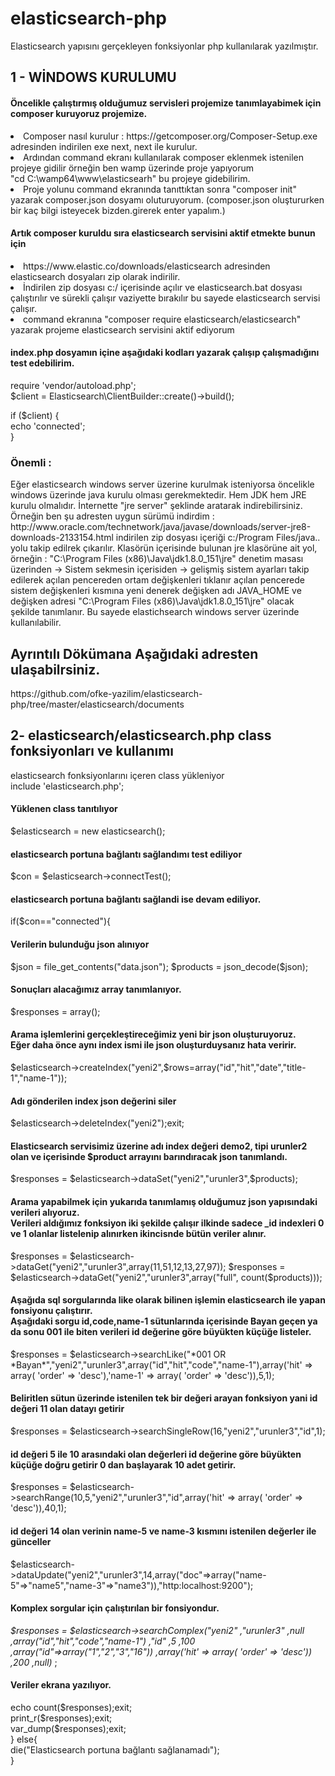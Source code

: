 # elasticsearch-php
Elasticsearch yapısını gerçekleyen fonksiyonlar php kullanılarak yazılmıştır.

<h2>1 - WİNDOWS KURULUMU</h2>
<h4>Öncelikle çalıştırmış olduğumuz servisleri projemize tanımlayabimek için composer kuruyoruz projemize.</h4>
<li> Composer nasıl kurulur : https://getcomposer.org/Composer-Setup.exe adresinden indirilen exe next, next ile kurulur.</li>
<li> Ardından command ekranı kullanılarak composer eklenmek istenilen projeye gidilir örneğin ben wamp üzerinde proje yapıyorum</li>
   "cd C:\wamp64\www\elasticsearh" bu projeye gidebilirim.</li>
<li> Proje yolunu command ekranında tanıttıktan sonra "composer init" yazarak composer.json dosyamı oluturuyorum.
   (composer.json oluştururken bir kaç bilgi isteyecek bizden.girerek enter yapalım.)</li>

<h4>Artık composer kuruldu sıra elasticsearch servisini aktif etmekte bunun için </h4>
<li> https://www.elastic.co/downloads/elasticsearch adresinden elasticsearch dosyaları zip olarak indirilir.</li>
<li> İndirilen zip dosyası c:/ içerisinde açılır ve elasticsearch.bat dosyası çalıştırılır ve sürekli çalışır vaziyette bırakılır 
   bu sayede elasticsearch servisi çalışır.</li>
<li> command ekranına "composer require elasticsearch/elasticsearch" yazarak projeme elasticsearch servisini aktif ediyorum</li>

<h4>index.php dosyamın içine aşağıdaki kodları yazarak çalışıp çalışmadığını test edebilirim.</h4>
require 'vendor/autoload.php';<br>
$client = Elasticsearch\ClientBuilder::create()->build();<br>
 
if ($client) {<br>
    echo 'connected';<br>
}

<h3>Önemli : </h3>Eğer elasticsearch windows server üzerine kurulmak isteniyorsa öncelikle windows üzerinde java kurulu olması gerekmektedir. Hem JDK hem JRE kurulu olmalıdır. İnternette "jre server" şeklinde aratarak indirebilirsiniz. Örneğin ben şu adresten uygun sürümü indirdim : http://www.oracle.com/technetwork/java/javase/downloads/server-jre8-downloads-2133154.html indirilen zip dosyası içeriği c:/Program Files/java.. yolu takip edilrek çıkarılır. Klasörün içerisinde bulunan jre klasörüne ait yol, örneğin : "C:\Program Files (x86)\Java\jdk1.8.0_151\jre" denetim masası üzerinden -> Sistem sekmesin içerisiden -> gelişmiş sistem ayarları takip edilerek açılan pencereden ortam değişkenleri tıklanır açılan pencerede sistem değişkenleri kısmına yeni denerek  değişken adı JAVA_HOME ve değişken adresi "C:\Program Files (x86)\Java\jdk1.8.0_151\jre" olacak şekilde tanımlanır. Bu sayede elastichsearch windows server üzerinde kullanılabilir.

<h2>Ayrıntılı Dökümana Aşağıdaki adresten ulaşabilrsiniz.</h2>
https://github.com/ofke-yazilim/elasticsearch-php/tree/master/elasticsearch/documents

<h2>2- elasticsearch/elasticsearch.php class fonksiyonları ve kullanımı</h2>

<?php
<h4>elasticsearch fonksiyonlarını içeren class yükleniyor</h4><br>
<span>include 'elasticsearch.php';</span>

<h4>Yüklenen class tanıtılıyor</h4>
<span>$elasticsearch = new elasticsearch();</span>

<h4>elasticsearch portuna bağlantı sağlandımı test ediliyor</h4>
<span>$con = $elasticsearch->connectTest();</span>

<h4>elasticsearch portuna bağlantı sağlandi ise devam ediliyor.</h4>
<span>if($con=="connected"){</span>
    <h4>Verilerin bulunduğu json alınıyor</h4>
    <span>$json = file_get_contents("data.json");</span>
    <span>$products = json_decode($json);</span>

   <h4>Sonuçları alacağımız array tanımlanıyor.</h4>
    <span>$responses = array();</span>
    
    <h4>Arama işlemlerini gerçekleştireceğimiz yeni bir json oluşturuyoruz.<br>
    Eğer daha önce aynı index ismi ile json oluşturduysanız hata veririr.</h4>
    <span>$elasticsearch->createIndex("yeni2",$rows=array("id","hit","date","title-1","name-1"));</span>
    
    <h4>Adı gönderilen index json değerini siler</h4>
    <span>$elasticsearch->deleteIndex("yeni2");exit;</span>
    
    <h4>Elasticsearch servisimiz üzerine adı index değeri demo2, tipi urunler2 olan ve içerisinde $product arrayını barındıracak json tanımlandı.</h4>
    <span>$responses = $elasticsearch->dataSet("yeni2","urunler3",$products);</span>

    <h4>Arama yapabilmek için yukarıda tanımlamış olduğumuz json yapısındaki verileri alıyoruz.<br>
    Verileri aldığımız fonksiyon iki şekilde çalışır ilkinde sadece _id indexleri 0 ve 1 olanlar listelenip alınırken ikincisnde bütün veriler alınır.</h4>
    <span>$responses = $elasticsearch->dataGet("yeni2","urunler3",array(11,51,12,13,27,97));</span>
    <span>$responses = $elasticsearch->dataGet("yeni2","urunler3",array("full", count($products)));</span>

    <h4>Aşağıda sql sorgularında like olarak bilinen işlemin elasticsearch ile yapan fonsiyonu çalıştırır.<br>
    Aşağıdaki sorgu id,code,name-1 sütunlarında içerisinde Bayan geçen ya da sonu 001 ile biten verileri id değerine göre büyükten küçüğe listeler.</h4>
    <span>$responses = $elasticsearch->searchLike("*001 OR *Bayan*","yeni2","urunler3",array("id","hit","code","name-1"),array('hit' => array( 'order' => 'desc'),'name-1' => array( 'order' => 'desc')),5,1);</span>

    <h4>Beliritlen sütun üzerinde istenilen tek bir değeri arayan fonksiyon yani id değeri 11 olan datayı getirir</h4>
    <span>$responses = $elasticsearch->searchSingleRow(16,"yeni2","urunler3","id",1);</span>
    
    <h4>id değeri 5 ile 10 arasındaki olan değerleri id değerine göre büyükten küçüğe doğru getirir 0 dan başlayarak 10 adet getirir.</h4>
    <span>$responses = $elasticsearch->searchRange(10,5,"yeni2","urunler3","id",array('hit' => array( 'order' => 'desc')),40,1);</span>

    <h4>id değeri 14 olan verinin name-5 ve name-3 kısmını istenilen değerler ile günceller</h4>
    <span>$elasticsearch->dataUpdate("yeni2","urunler3",14,array("doc"=>array("name-5"=>"name5","name-3"=>"name3")),"http:localhost:9200");</span>

    <h4>Komplex sorgular için çalıştırılan bir fonsiyondur.</h4>
    <span>  <em>$responses = $elasticsearch->searchComplex("yeni2" 
        ,"urunler3" 
        ,null
        ,array("id","hit","code","name-1")
        ,"id" 
        ,5                  
        ,100
        ,array("id"=>array("1","2","3","16"))
        ,array('hit' => array( 'order' => 'desc'))
        ,200 
        ,null)</em>
    ;</span>
    
    <h4>Veriler ekrana yazılıyor.</h4>
    <span>echo count($responses);exit;</span><br>
    <span>print_r($responses);exit;</span><br>
    <span>var_dump($responses);exit;</span><br>
<span>} else{</span><br>
    <span>die("Elasticsearch portuna bağlantı sağlanamadı");</span><br>
<span>}</span><br>
